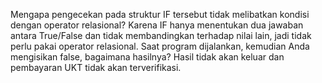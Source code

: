 Mengapa pengecekan pada struktur IF tersebut tidak melibatkan kondisi dengan operator relasional? Karena IF hanya menentukan dua jawaban antara True/False dan tidak membandingkan terhadap nilai lain, jadi tidak perlu pakai operator relasional.
Saat program dijalankan, kemudian Anda mengisikan false, bagaimana hasilnya? Hasil tidak akan keluar dan pembayaran UKT tidak akan terverifikasi.
